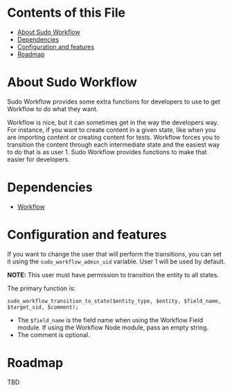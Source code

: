 # Contents of this File

* [About Sudo Workflow](#about-sudo-workflow)
* [Dependencies](#dependencies)
* [Configuration and features](#configuration-and-features)
* [Roadmap](#roadmap)

# About Sudo Workflow

Sudo Workflow provides some extra functions for developers to use to get Workflow
to do what they want.

Workflow is nice, but it can sometimes get in the way the developers way. For
instance, if you want to create content in a given state, like when you are
importing content or creating content for tests. Workflow forces you to transition
the content through each intermediate state and the easiest way to do that is as
user 1. Sudo Workflow provides functions to make that easier for developers.

# Dependencies

* [Workflow](https://www.drupal.org/project/workflow)

# Configuration and features

If you want to change the user that will perform the transitions, you can set it
using the `sudo_workflow_admin_uid` variable. User 1 will be used by default.

**NOTE:** This user must have permission to transition the entity to all states.

The primary function is:

```
sudo_workflow_transition_to_state($entity_type, $entity, $field_name, $target_sid, $comment);
```

- The `$field_name` is the field name when using the Workflow Field module. If
  using the Workflow Node module, pass an empty string.
- The comment is optional.

# Roadmap

TBD
